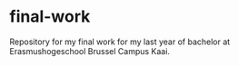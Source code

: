 # final-work
Repository for my final work for my last year of bachelor at Erasmushogeschool Brussel Campus Kaai.
